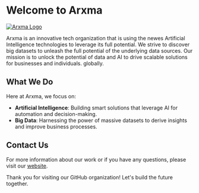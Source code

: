 # Welcome to Arxma

[![Arxma Logo](https://www.arxma.eu/images/ARXMA_LOGO_17_final-Kopie2.png)](https://arxma.com)

Arxma is an innovative tech organization that is using the newes Artificial Intelligence technologies to leverage its full potential. We strive to discover big datasets to unleash the full potential of the underlying data sources. Our mission is to unlock the potential of data and AI to drive scalable solutions for businesses and individuals. globally.

## What We Do

Here at Arxma, we focus on:

- **Artificial Intelligence**: Building smart solutions that leverage AI for automation and decision-making.
- **Big Data**: Harnessing the power of massive datasets to derive insights and improve business processes.

## Contact Us

For more information about our work or if you have any questions, please visit our [website](https://www.arxma.eu).

Thank you for visiting our GitHub organization! Let's build the future together.
